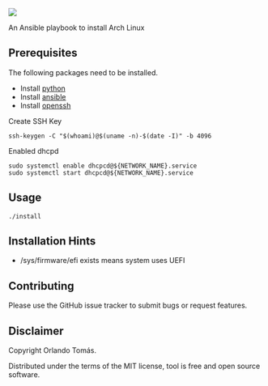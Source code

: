 ![](https://github.com/orltom/setup-workstation/workflows/check/badge.svg)

An Ansible playbook to install Arch Linux


## Prerequisites
The following packages need to be installed.
* Install [python](https://wiki.archlinux.org/title/python)
* Install [ansible](https://wiki.archlinux.org/title/Ansible)
* Install [openssh](https://wiki.archlinux.org/title/OpenSSH)

Create SSH Key
```
ssh-keygen -C "$(whoami)@$(uname -n)-$(date -I)" -b 4096
```

Enabled dhcpd
```
sudo systemctl enable dhcpcd@${NETWORK_NAME}.service
sudo systemctl start dhcpcd@${NETWORK_NAME}.service
```

## Usage
```
./install
```

## Installation Hints
* /sys/firmware/efi exists means system uses UEFI


## Contributing
Please use the GitHub issue tracker to submit bugs or request features.

## Disclaimer
Copyright Orlando Tomás.

Distributed under the terms of the MIT license, tool is free and open source software.